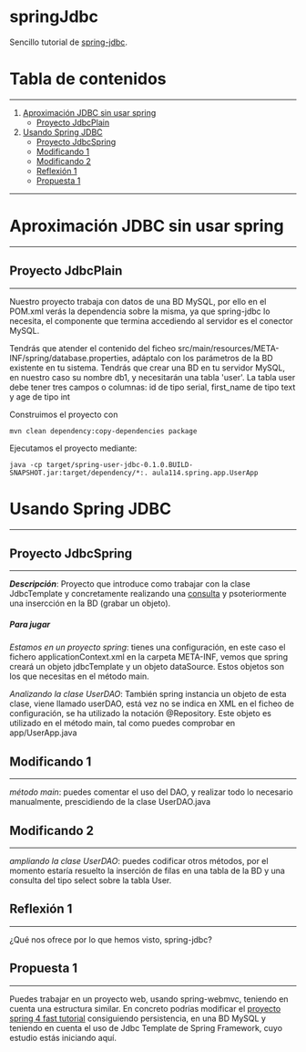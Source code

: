 # springJdbc

Sencillo tutorial de [spring-jdbc](https://docs.spring.io/spring/docs/current/spring-framework-reference/html/jdbc.html).

# Tabla de contenidos
-----
1. [Aproximación JDBC sin usar spring](#aproximación-jdbc-sin-usar-spring)
   * [Proyecto JdbcPlain](#proyecto-jdbcplain)
1. [Usando Spring JDBC](#usando-spring-jdbc)
   * [Proyecto JdbcSpring](#proyecto-jdbcspring)
   * [Modificando 1](#modificando-1)
   * [Modificando 2](#modificando-2)
   * [Reflexión 1](#reflexión-1)
   * [Propuesta 1](#propuesta-1)

-----

# Aproximación JDBC sin usar spring
-----

## Proyecto JdbcPlain
-----

Nuestro proyecto trabaja con datos de una BD MySQL, por ello en el POM.xml verás la dependencia sobre la misma, ya que spring-jdbc lo necesita, el componente que termina accediendo al servidor es el conector MySQL.

Tendrás que atender el contenido del ficheo src/main/resources/META-INF/spring/database.properties, adáptalo con los parámetros de la BD existente en tu sistema. Tendrás que crear una BD en tu servidor MySQL, en nuestro caso su nombre db1, y necesitarán una tabla 'user'. La tabla user debe tener tres campos o columnas: id de tipo serial, first_name de tipo text y age de tipo int 

Construimos el proyecto con

    mvn clean dependency:copy-dependencies package
    
Ejecutamos el proyecto mediante:

    java -cp target/spring-user-jdbc-0.1.0.BUILD-SNAPSHOT.jar:target/dependency/*:. aula114.spring.app.UserApp


# Usando Spring JDBC
-----

## Proyecto JdbcSpring
-----

_**Descripción**_: Proyecto que introduce como trabajar con la clase JdbcTemplate y concretamente realizando una [consulta](https://docs.spring.io/spring/docs/current/spring-framework-reference/html/jdbc.html#jdbc-JdbcTemplate-examples) y psoteriormente una insercción en la BD (grabar un objeto).

##### *Para jugar*

*Estamos en un proyecto spring*: tienes una configuración, en este caso el fichero applicationContext.xml en la carpeta META-INF, vemos que spring creará un objeto jdbcTemplate y un objeto dataSource. Estos objetos son los que necesitas en el método main.      

*Analizando la clase UserDAO*: También spring instancia un objeto de esta clase, viene llamado userDAO, está vez no se indica en XML en el ficheo de configuración, se ha utilizado la notación @Repository. Este objeto es utilizado en el método main, tal como puedes comprobar en app/UserApp.java

## Modificando 1
-----

*método main*: puedes comentar el uso del DAO, y realizar todo lo necesario manualmente, prescidiendo de la clase UserDAO.java


## Modificando 2
-----

*ampliando la clase UserDAO*: puedes codificar otros métodos, por el momento estaría resuelto la inserción de filas en una tabla de la BD y una consulta del tipo select sobre la tabla User.

## Reflexión 1
-----

¿Qué nos ofrece por lo que hemos visto, spring-jdbc?

## Propuesta 1
-----

Puedes trabajar en un proyecto web, usando spring-webmvc, teniendo en cuenta una estructura similar. En concreto podrías modificar el [proyecto spring 4 fast tutorial](https://github.com/jeromejaglale/spring4-tutorial) consiguiendo persistencia, en una BD MySQL y teniendo en cuenta el uso de Jdbc Template de Spring Framework, cuyo estudio estás iniciando aquí.



